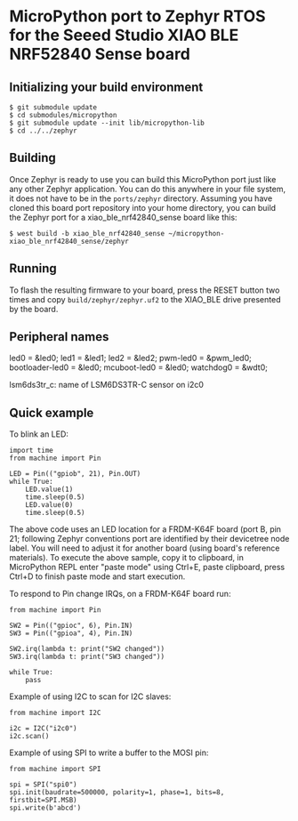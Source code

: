 MicroPython port to Zephyr RTOS for the Seeed Studio XIAO BLE NRF52840 Sense board
===============================

Initializing your build environment
--------
    $ git submodule update
    $ cd submodules/micropython
    $ git submodule update --init lib/micropython-lib
    $ cd ../../zephyr

Building
--------
Once Zephyr is ready to use you can build this MicroPython port just like any
other Zephyr application. You can do this anywhere in your file system, it does
not have to be in the `ports/zephyr` directory. Assuming you have cloned this board port
repository into your home directory, you can build the Zephyr port
for a xiao_ble_nrf42840_sense board like this:

    $ west build -b xiao_ble_nrf42840_sense ~/micropython-xiao_ble_nrf42840_sense/zephyr

Running
-------

To flash the resulting firmware to your board, press the RESET button two times and copy
`build/zephyr/zephyr.uf2` to the XIAO_BLE drive presented by the board.

Peripheral names
----------------

led0 = &led0;
led1 = &led1;
led2 = &led2;
pwm-led0 = &pwm_led0;
bootloader-led0 = &led0;
mcuboot-led0 = &led0;
watchdog0 = &wdt0;
    
lsm6ds3tr_c: name of LSM6DS3TR-C sensor on i2c0

Quick example
-------------

To blink an LED:

    import time
    from machine import Pin

    LED = Pin(("gpiob", 21), Pin.OUT)
    while True:
        LED.value(1)
        time.sleep(0.5)
        LED.value(0)
        time.sleep(0.5)

The above code uses an LED location for a FRDM-K64F board (port B, pin 21;
following Zephyr conventions port are identified by their devicetree node
label. You will need to adjust it for another board (using board's reference
materials). To execute the above sample, copy it to clipboard, in MicroPython
REPL enter "paste mode" using Ctrl+E, paste clipboard, press Ctrl+D to finish
paste mode and start execution.

To respond to Pin change IRQs, on a FRDM-K64F board run:

    from machine import Pin

    SW2 = Pin(("gpioc", 6), Pin.IN)
    SW3 = Pin(("gpioa", 4), Pin.IN)

    SW2.irq(lambda t: print("SW2 changed"))
    SW3.irq(lambda t: print("SW3 changed"))

    while True:
        pass

Example of using I2C to scan for I2C slaves:

    from machine import I2C

    i2c = I2C("i2c0")
    i2c.scan()

Example of using SPI to write a buffer to the MOSI pin:

    from machine import SPI

    spi = SPI("spi0")
    spi.init(baudrate=500000, polarity=1, phase=1, bits=8, firstbit=SPI.MSB)
    spi.write(b'abcd')

